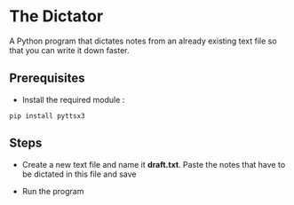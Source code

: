 # The Dictator
A Python program that dictates notes from an already existing text file so that you can write it down faster.

## Prerequisites
- Install the required module :
```
pip install pyttsx3
```
## Steps
- Create a new text file and name it **draft.txt**. Paste the notes that have to be dictated in this file and save

- Run the program